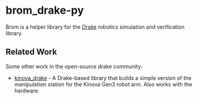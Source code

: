 # brom_drake-py
Brom is a helper library for the [Drake](https://drake.mit.edu/) robotics simulation and verification library.


## Related Work

Some other work in the open-source drake community:
- [kinova_drake](https://github.com/vincekurtz/kinova_drake) - A Drake-based library that builds a 
  simple version of the manipulation station for the Kinova Gen3 robot arm.
  Also works with the hardware.
